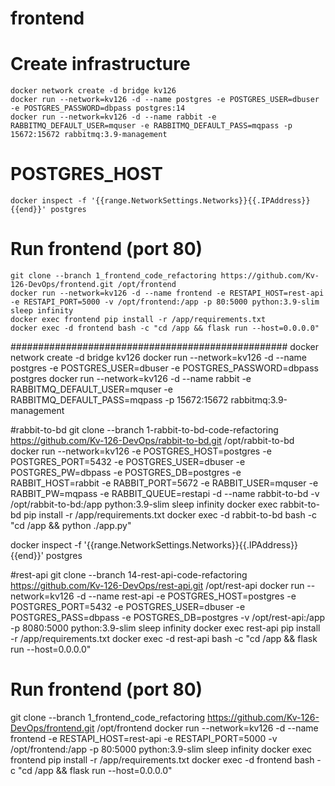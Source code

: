 # frontend


# Create infrastructure
	docker network create -d bridge kv126
	docker run --network=kv126 -d --name postgres -e POSTGRES_USER=dbuser -e POSTGRES_PASSWORD=dbpass postgres:14  
	docker run --network=kv126 -d --name rabbit -e RABBITMQ_DEFAULT_USER=mquser -e RABBITMQ_DEFAULT_PASS=mqpass -p 15672:15672 rabbitmq:3.9-management
  
# POSTGRES_HOST
	docker inspect -f '{{range.NetworkSettings.Networks}}{{.IPAddress}}{{end}}' postgres

# Run frontend (port 80)
	git clone --branch 1_frontend_code_refactoring https://github.com/Kv-126-DevOps/frontend.git /opt/frontend
	docker run --network=kv126 -d --name frontend -e RESTAPI_HOST=rest-api -e RESTAPI_PORT=5000 -v /opt/frontend:/app -p 80:5000 python:3.9-slim sleep infinity
	docker exec frontend pip install -r /app/requirements.txt
	docker exec -d frontend bash -c "cd /app && flask run --host=0.0.0.0"



##################################################
docker network create -d bridge kv126
docker run --network=kv126 -d --name postgres -e POSTGRES_USER=dbuser -e POSTGRES_PASSWORD=dbpass postgres
docker run --network=kv126 -d --name rabbit -e RABBITMQ_DEFAULT_USER=mquser -e RABBITMQ_DEFAULT_PASS=mqpass -p 15672:15672 rabbitmq:3.9-management

#rabbit-to-bd
git clone --branch 1-rabbit-to-bd-code-refactoring https://github.com/Kv-126-DevOps/rabbit-to-bd.git /opt/rabbit-to-bd
docker run --network=kv126 -e POSTGRES_HOST=postgres -e POSTGRES_PORT=5432 -e POSTGRES_USER=dbuser -e POSTGRES_PW=dbpass -e POSTGRES_DB=postgres -e RABBIT_HOST=rabbit -e RABBIT_PORT=5672 -e RABBIT_USER=mquser -e RABBIT_PW=mqpass -e RABBIT_QUEUE=restapi -d --name rabbit-to-bd -v /opt/rabbit-to-bd:/app python:3.9-slim sleep infinity
docker exec rabbit-to-bd pip install -r /app/requirements.txt
docker exec -d rabbit-to-bd bash -c "cd /app && python ./app.py"

docker inspect -f '{{range.NetworkSettings.Networks}}{{.IPAddress}}{{end}}' postgres

#rest-api
git clone --branch 14-rest-api-code-refactoring https://github.com/Kv-126-DevOps/rest-api.git /opt/rest-api
docker run --network=kv126 -d --name rest-api -e POSTGRES_HOST=postgres -e POSTGRES_PORT=5432 -e POSTGRES_USER=dbuser -e POSTGRES_PASS=dbpass -e POSTGRES_DB=postgres -v /opt/rest-api:/app -p 8080:5000 python:3.9-slim sleep infinity
docker exec rest-api pip install -r /app/requirements.txt
docker exec -d rest-api bash -c "cd /app && flask run --host=0.0.0.0"

# Run frontend (port 80)
git clone --branch 1_frontend_code_refactoring https://github.com/Kv-126-DevOps/frontend.git /opt/frontend
docker run --network=kv126 -d --name frontend -e RESTAPI_HOST=rest-api -e RESTAPI_PORT=5000 -v /opt/frontend:/app -p 80:5000 python:3.9-slim sleep infinity
docker exec frontend pip install -r /app/requirements.txt
docker exec -d frontend bash -c "cd /app && flask run --host=0.0.0.0"
